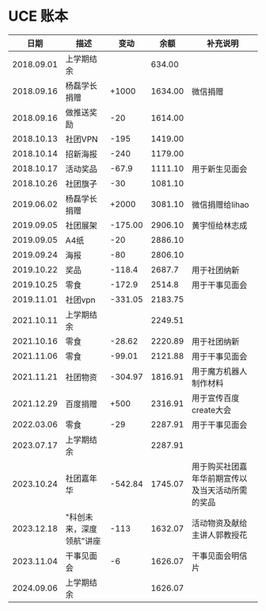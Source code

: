 # UCE 账本

| 日期 | 描述 | 变动 | 余额 | 补充说明 | 
| ---  | --- | --- | --- | --- |
| 2018.09.01 | 上学期结余 |  | 634.00 |
| 2018.09.16 | 杨磊学长捐赠 | +1000 | 1634.00 | 微信捐赠 |
| 2018.09.16 | 做推送奖励 | -20 | 1614.00 |
| 2018.10.13 | 社团VPN | -195 | 1419.00 |
| 2018.10.14 | 招新海报 | -240 | 1179.00 |
| 2018.10.17 | 活动奖品 | -67.9 | 1111.10 | 用于新生见面会 |
| 2018.10.26 | 社团旗子 | -30 | 1081.10 |
| 2019.06.02 | 杨磊学长捐赠 | +2000 | 3081.10 | 微信捐赠给lihao | 
| 2019.09.05 | 社团展架 | -175.00 |  2906.10 | 黄宇恒给林志成 | 
| 2019.09.05 | A4纸 | -20 | 2886.10 |
| 2019.09.24 | 海报 | -80 | 2806.10 |
| 2019.10.22 | 奖品 | -118.4 | 2687.7 | 用于社团纳新 |
| 2019.10.25 | 零食 | -172.9 | 2514.8 | 用于干事见面会 |
| 2019.11.01 | 社团vpn |-331.05 | 2183.75 |
| 2021.10.11 | 上学期结余 |  | 2249.51 |
| 2021.10.16 | 零食 | -28.62 | 2220.89 | 用于社团纳新 |
| 2021.11.06 | 零食 | -99.01 | 2121.88 | 用于干事见面会 |
| 2021.11.21 | 社团物资 | -304.97 | 1816.91 | 用于魔方机器人制作材料 |
| 2021.12.29 | 百度捐赠 | +500 | 2316.91 | 用于宣传百度create大会 |
| 2022.03.06 | 零食 | -29 | 2287.91 | 用于干事见面会 |
| 2023.07.17 | 上学期结余 |  | 2287.91 |
| 2023.10.24 | 社团嘉年华 | -542.84 | 1745.07 | 用于购买社团嘉年华前期宣传以及当天活动所需的奖品 |
| 2023.12.18 | "科创未来，深度领航”讲座| -113 | 1632.07 | 活动物资及献给主讲人郭教授花 |
| 2023.11.04 |干事见面会| -6 | 1626.07 | 干事见面会明信片 |
| 2024.09.06 |上学期结余|  | 1626.07 |
